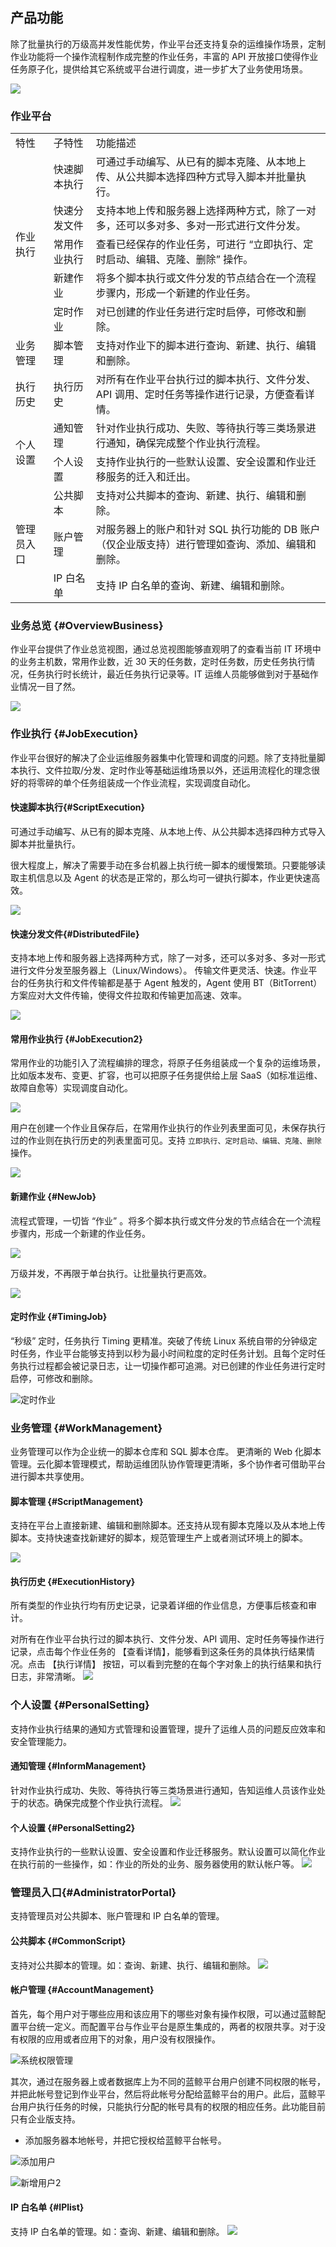 ## 产品功能

除了批量执行的万级高并发性能优势，作业平台还支持复杂的运维操作场景，定制作业功能将一个操作流程制作成完整的作业任务，丰富的 API 开放接口使得作业任务原子化，提供给其它系统或平台进行调度，进一步扩大了业务使用场景。

![](../assets/14925991385140.jpg)

### 作业平台

<table><tbody>
<tr><td>	特性	</td><td>	子特性	</td><td>	功能描述	</td></tr>
<tr><td rowspan="5" >	作业执行	</td><td>	快速脚本执行	</td><td>	可通过手动编写、从已有的脚本克隆、从本地上传、从公共脚本选择四种方式导入脚本并批量执行。	</td></tr>
<tr><td>	快速分发文件	</td><td>	支持本地上传和服务器上选择两种方式，除了一对多，还可以多对多、多对一形式进行文件分发。	</td></tr>
<tr><td>	常用作业执行	</td><td>	查看已经保存的作业任务，可进行 “立即执行、定时启动、编辑、克隆、删除” 操作。	</td></tr>
<tr><td>	新建作业	</td><td>	将多个脚本执行或文件分发的节点结合在一个流程步骤内，形成一个新建的作业任务。	</td></tr>
<tr><td>	定时作业	</td><td>	对已创建的作业任务进行定时启停，可修改和删除。	</td></tr>
<tr><td rowspan="2" >	业务管理	<tr><td>	脚本管理	</td><td>	支持对作业下的脚本进行查询、新建、执行、编辑和删除。	</td></tr>

<tr><td>	执行历史	</td><td>	执行历史	</td><td>	对所有在作业平台执行过的脚本执行、文件分发、API  调用、定时任务等操作进行记录，方便查看详情。	</td></tr>

<tr><td rowspan="2" >	个人设置	</td><td>	通知管理	</td><td>	针对作业执行成功、失败、等待执行等三类场景进行通知，确保完成整个作业执行流程。	</td></tr>
<tr><td>	个人设置	</td><td>	支持作业执行的一些默认设置、安全设置和作业迁移服务的迁入和迁出。	</td></tr>

<tr><td rowspan="3" >	管理员入口	</td><td>	公共脚本	</td><td>	支持对公共脚本的查询、新建、执行、编辑和删除。	</td></tr>
<tr><td>	账户管理	</td><td>	对服务器上的账户和针对 SQL 执行功能的 DB 账户（仅企业版支持）进行管理如查询、添加、编辑和删除。	</td></tr>
<tr><td>	IP 白名单	</td><td>	支持 IP 白名单的查询、新建、编辑和删除。	</td></tr>

</tbody></table>

### 业务总览 {#OverviewBusiness}

作业平台提供了作业总览视图，通过总览视图能够直观明了的查看当前 IT 环境中的业务主机数，常用作业数，近 30 天的任务数，定时任务数，历史任务执行情况，任务执行时长统计，最近任务执行记录等。IT 运维人员能够做到对于基础作业情况一目了然。

![](../assets/业务总览.png)



### 作业执行 {#JobExecution}

作业平台很好的解决了企业运维服务器集中化管理和调度的问题。除了支持批量脚本执行、文件拉取/分发、定时作业等基础运维场景以外，还运用流程化的理念很好的将零碎的单个任务组装成一个作业流程，实现调度自动化。

#### 快速脚本执行{#ScriptExecution}

可通过手动编写、从已有的脚本克隆、从本地上传、从公共脚本选择四种方式导入脚本并批量执行。

很大程度上，解决了需要手动在多台机器上执行统一脚本的缓慢繁琐。只要能够读取主机信息以及 Agent 的状态是正常的，那么均可一键执行脚本，作业更快速高效。

![](../assets/快速脚本执行.png)

#### 快速分发文件{#DistributedFile}

支持本地上传和服务器上选择两种方式，除了一对多，还可以多对多、多对一形式进行文件分发至服务器上（Linux/Windows）。
传输文件更灵活、快速。作业平台的任务执行和文件传输都是基于 Agent 触发的，Agent 使用 BT（BitTorrent） 方案应对大文件传输，使得文件拉取和传输更加高速、效率。

![](../assets/快速分发文件.png)


#### 常用作业执行 {#JobExecution2}

常用作业的功能引入了流程编排的理念，将原子任务组装成一个复杂的运维场景，比如版本发布、变更、扩容，也可以把原子任务提供给上层 SaaS（如标准运维、故障自愈等）实现调度自动化。

![](../assets/常用作业执行.png)

用户在创建一个作业且保存后，在常用作业执行的作业列表里面可见，未保存执行过的作业则在执行历史的列表里面可见。支持 `立即执行、定时启动、编辑、克隆、删除` 操作。

![](../assets/14956348984203.gif)


#### 新建作业 {#NewJob}

流程式管理，一切皆 “作业” 。将多个脚本执行或文件分发的节点结合在一个流程步骤内，形成一个新建的作业任务。

![](../assets/新建作业.png)

万级并发，不再限于单台执行。让批量执行更高效。

![](../assets/14956348984203.gif)



#### 定时作业 {#TimingJob}

“秒级” 定时，任务执行 Timing 更精准。突破了传统 Linux 系统自带的分钟级定时任务，作业平台能够支持到以秒为最小时间粒度的定时任务计划。且每个定时任务执行过程都会被记录日志，让一切操作都可追溯。对已创建的作业任务进行定时启停，可修改和删除。

![定时作业](../assets/定时作业.png)

### 业务管理 {#WorkManagement}

业务管理可以作为企业统一的脚本仓库和 SQL 脚本仓库。
更清晰的 Web 化脚本管理。云化脚本管理模式，帮助运维团队协作管理更清晰，多个协作者可借助平台进行脚本共享使用。

#### 脚本管理 {#ScriptManagement}

支持在平台上直接新建、编辑和删除脚本。还支持从现有脚本克隆以及从本地上传脚本。支持快速查找新建好的脚本，规范管理生产上或者测试环境上的脚本。

![](../assets/脚本管理.png)



#### 执行历史 {#ExecutionHistory}

所有类型的作业执行均有历史记录，记录着详细的作业信息，方便事后核查和审计。

对所有在作业平台执行过的脚本执行、文件分发、API 调用、定时任务等操作进行记录，点击每个作业任务的 【查看详情】，能够看到这条任务的具体执行结果情况。点击 【执行详情】 按钮，可以看到完整的在每个字对象上的执行结果和执行日志，非常清晰。
![](../assets/执行历史.png)

### 个人设置 {#PersonalSetting}

支持作业执行结果的通知方式管理和设置管理，提升了运维人员的问题反应效率和安全管理能力。

#### 通知管理 {#InformManagement}

针对作业执行成功、失败、等待执行等三类场景进行通知，告知运维人员该作业处于的状态。确保完成整个作业执行流程。
![](../assets/通知管理.png)

#### 个人设置 {#PersonalSetting2}

支持作业执行的一些默认设置、安全设置和作业迁移服务。默认设置可以简化作业在执行前的一些操作，如：作业的所处的业务、服务器使用的默认帐户等。
![](../assets/个人设置.png)

### 管理员入口{#AdministratorPortal}

支持管理员对公共脚本、账户管理和 IP 白名单的管理。

#### 公共脚本 {#CommonScript}

支持对公共脚本的管理。如：查询、新建、执行、编辑和删除。
![](../assets/公共脚本.png)

#### 帐户管理 {#AccountManagement}

首先，每个用户对于哪些应用和该应用下的哪些对象有操作权限，可以通过蓝鲸配置平台统一定义。而配置平台与作业平台是原生集成的，两者的权限共享。对于没有权限的应用或者应用下的对象，用户没有权限操作。

![系统权限管理](../assets/系统权限管理.png)

其次，通过在服务器上或者数据库上为不同的蓝鲸平台用户创建不同权限的帐号，并把此帐号登记到作业平台，然后将此帐号分配给蓝鲸平台的用户。此后，蓝鲸平台用户执行任务的时候，只能执行分配的帐号具有的权限的相应任务。此功能目前只有企业版支持。

- 添加服务器本地帐号，并把它授权给蓝鲸平台帐号。

![添加用户](../assets/添加用户.png)

![新增用户2](../assets/新增用户2.png)


#### IP 白名单 {#IPlist}

支持 IP 白名单的管理。如：查询、新建、编辑和删除。
![](../assets/IP白名单.png)
